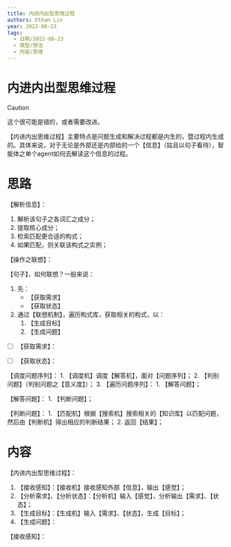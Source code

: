 ```yaml
---
title: 内进内出型思维过程
authors: Ethan Lin
year: 2022-08-23 
tags:
  - 日期/2022-08-23 
  - 类型/想法 
  - 内容/思维 
---
```



# 内进内出型思维过程






> [!caution] 
> 这个很可能是错的，或者需要改进。

【内进内出思维过程】主要特点是问题生成和解决过程都是内生的，暨过程内生成的。具体来说，对于无论是外部还是内部给的一个【信息】（姑且以句子看待），智能体之单个agent如何去解读这个信息的过程。



# 思路

【解析信息】：  
1. 解析该句子之各词汇之成分；  
2. 提取核心成分；  
3. 检索匹配更合适的构式；  
4. 如果匹配，则关联该构式之实例；



【操作之联想】：

【句子】，如何联想？一般来说：
1. 先：
	- 【获取需求】
	- 【获取状态】
2. 通过【联想机制】，遍历构式库，获取相关的构式，以：
	1. 【生成目标】
	1. 【生成问题】





- [ ] 【获取需求】：




- [ ] 【获取状态】：



【调度问题序列】：
	1. 【调度机】调度【解答机】，面对【问题序列】；
	2. 【判别问题】（判别问题之【意义度】）；
	3. 【遍历问题序列】：
		1. 【解答问题】；






【解答问题】：
	1. 【判断问题】；




【判断问题】：
	1. 【匹配机】根据【搜索机】搜索相关的【知识库】以匹配问题，然后由【判断机】得出相应的判断结果；
	2. 返回【结果】；






# 内容



【内进内出型思维过程】：

1. 【接收感知】：【接收机】接收感知外部【信息】，输出【感觉】；
1. 【分析需求】、【分析状态】：【分析机】输入【感觉】，分析输出【需求】、【状态】；
1. 【生成目标】：【生成机】输入【需求】、【状态】，生成【目标】；
1. 【生成问题】：



【接收感知】：

